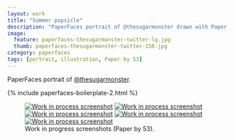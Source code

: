 ```yaml
---
layout: work
title: "Summer popsicle"
description: "PaperFaces portrait of @thesugarmonster drawn with Paper by 53 on an iPad."
image: 
  feature: paperfaces-thesugarmonster-twitter-lg.jpg
  thumb: paperfaces-thesugarmonster-twitter-150.jpg
category: paperfaces
tags: [portrait, illustration, Paper by 53]
---
```


PaperFaces portrait of [@thesugarmonster](http://twitter.com/thesugarmonster).

{% include paperfaces-boilerplate-2.html %}

<figure class="half">
	<a href="{{ site.url }}/images/paperfaces-thesugarmonster-process-1-lg.jpg"><img src="{{ site.url }}/images/paperfaces-thesugarmonster-process-1-600.jpg" alt="Work in process screenshot"></a>
	<a href="{{ site.url }}/images/paperfaces-thesugarmonster-process-2-lg.jpg"><img src="{{ site.url }}/images/paperfaces-thesugarmonster-process-2-600.jpg" alt="Work in process screenshot"></a>
	<a href="{{ site.url }}/images/paperfaces-thesugarmonster-process-3-lg.jpg"><img src="{{ site.url }}/images/paperfaces-thesugarmonster-process-3-600.jpg" alt="Work in process screenshot"></a>
	<a href="{{ site.url }}/images/paperfaces-thesugarmonster-process-4-lg.jpg"><img src="{{ site.url }}/images/paperfaces-thesugarmonster-process-4-600.jpg" alt="Work in process screenshot"></a>
	<a href="{{ site.url }}/images/paperfaces-thesugarmonster-process-5-lg.jpg"><img src="{{ site.url }}/images/paperfaces-thesugarmonster-process-5-600.jpg" alt="Work in process screenshot"></a>
	<figcaption>Work in progress screenshots (Paper by 53).</figcaption>
</figure>